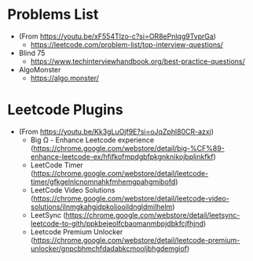 # Problems List

- (From https://youtu.be/xF554Tlzo-c?si=OR8ePnlqg9TvprGa)
  - https://leetcode.com/problem-list/top-interview-questions/ 
- Blind 75
  - https://www.techinterviewhandbook.org/best-practice-questions/
- AlgoMonster
  - https://algo.monster/

# Leetcode Plugins

- (From https://youtu.be/Kk3gLuOjf9E?si=oJqZphl80CR-azxj)
  - Big Ω - Enhance Leetcode experience (https://chrome.google.com/webstore/detail/big-%CF%89-enhance-leetcode-ex/hfjfkofmpdgbfpkgnknikojbpljnkfkf)
  - LeetCode Timer (https://chrome.google.com/webstore/detail/leetcode-timer/gfkgelnlcnomnahkfmhemgpahgmibofd)
  - LeetCode Video Solutions (https://chrome.google.com/webstore/detail/leetcode-video-solutions/ilnmgkahgjdpkoliooildngldmilhelm)
  - LeetSync (https://chrome.google.com/webstore/detail/leetsync-leetcode-to-gith/ppkbejeolfcbaomanmbpjdbkfcjfhjnd)
  - Leetcode Premium Unlocker (https://chrome.google.com/webstore/detail/leetcode-premium-unlocker/gnpcbhmchfdadabkcmooljbhgdemgiof)
